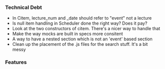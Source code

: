 ### Technical Debt

* In Citem, lecture_num and _date should refer to "event" not a lecture
* Is null item handling in Scheduler done the right way? Does it pay?
* Look at the two constructors of citem. There's a nicer way to handle that
* Make the way mocks are built in specs more consitent
* A way to have a nested section which is not an 'event' based section
* Clean up the placement of the .js files for the search stuff. It's a bit messy

### Features
